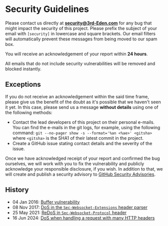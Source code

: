 # Security Guidelines

Please contact us directly at **security@3rd-Eden.com** for any bug that might
impact the security of this project. Please prefix the subject of your email
with `[security]` in lowercase and square brackets. Our email filters will
automatically prevent these messages from being moved to our spam box.

You will receive an acknowledgement of your report within **24 hours**.

All emails that do not include security vulnerabilities will be removed and
blocked instantly.

## Exceptions

If you do not receive an acknowledgement within the said time frame, please give
us the benefit of the doubt as it's possible that we haven't seen it yet. In
this case, please send us a message **without details** using one of the
following methods:

- Contact the lead developers of this project on their personal e-mails. You can
  find the e-mails in the git logs, for example, using the following command:
  `git --no-pager show -s --format='%an <%ae>' <gitsha>` where `<gitsha>` is the
  SHA1 of their latest commit in the project.
- Create a GitHub issue stating contact details and the severity of the issue.

Once we have acknowledged receipt of your report and confirmed the bug
ourselves, we will work with you to fix the vulnerability and publicly
acknowledge your responsible disclosure, if you wish. In addition to that, we
will create and publish a security advisory to
[GitHub Security Advisories](https://github.com/websockets/ws/security/advisories?state=published).

## History

- 04 Jan 2016:
  [Buffer vulnerability](https://github.com/websockets/ws/releases/tag/1.0.1)
- 08 Nov 2017:
  [DoS in the `Sec-Websocket-Extensions` header parser](https://github.com/websockets/ws/releases/tag/3.3.1)
- 25 May 2021:
  [ReDoS in `Sec-Websocket-Protocol` header](https://github.com/websockets/ws/releases/tag/7.4.6)
- 16 Jun 2024:
  [DoS when handling a request with many HTTP headers](https://github.com/websockets/ws/releases/tag/8.17.1)
